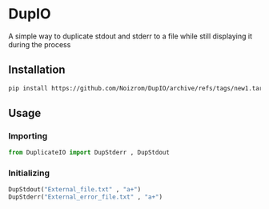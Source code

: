 # DupIO
A simple way to duplicate stdout and stderr to a file while still displaying it during the process

## Installation
```bash
pip install https://github.com/Noizrom/DupIO/archive/refs/tags/new1.tar.gz
```

## Usage
### Importing
```python
from DuplicateIO import DupStderr , DupStdout
```
### Initializing
```python
DupStdout("External_file.txt" , "a+")
DupStderr("External_error_file.txt" , "a+")
```

